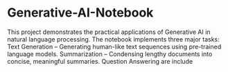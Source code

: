 # Generative-AI-Notebook
This project demonstrates the practical applications of Generative AI in natural language processing. The notebook implements three major tasks:  Text Generation – Generating human-like text sequences using pre-trained language models.  Summarization – Condensing lengthy documents into concise, meaningful summaries.  Question Answering  are include
